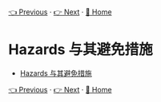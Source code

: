 [👈 Previous](./3-2_Datapath&Control.md) · [👉 Next](./3-4_Branching.md) · [🚩 Home](../README.md)

# Hazards 与其避免措施

- [Hazards 与其避免措施](#hazards-%e4%b8%8e%e5%85%b6%e9%81%bf%e5%85%8d%e6%8e%aa%e6%96%bd)

[👈 Previous](./3-2_Datapath&Control.md) · [👉 Next](./3-4_Branching.md) · [🚩 Home](../README.md)